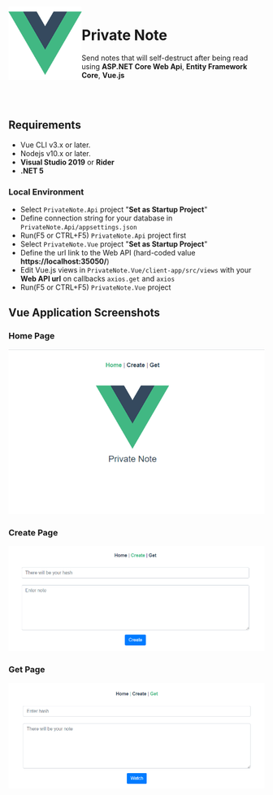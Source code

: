 <img align="left" src="images/vue.png" alt="Private Note" class="img-thumbnail" width="144" />

# Private Note

Send notes that will self-destruct after being read using **ASP.NET Core Web Api**, **Entity Framework Core**, **Vue.js**

<br/>
<br/>

## Requirements

- Vue CLI v3.x or later.
- Nodejs v10.x or later.
- **Visual Studio 2019** or **Rider**
- **.NET 5**

### Local Environment

- Select `PrivateNote.Api` project "**Set as Startup Project**"
- Define connection string for your database in `PrivateNote.Api/appsettings.json`
- Run(F5 or CTRL+F5) `PrivateNote.Api` project first 
- Select `PrivateNote.Vue` project "**Set as Startup Project**"
- Define the url link to the Web API (hard-coded value **https://localhost:35050/**)
- Edit Vue.js views in `PrivateNote.Vue/client-app/src/views` with your **Web API url** on callbacks `axios.get` and `axios`
- Run(F5 or CTRL+F5) `PrivateNote.Vue` project

## Vue Application Screenshots

### Home Page

<img src="images/home.png" alt="Vue Client Demo" class="img-thumbnail" />

### Create Page

<img src="images/create.png" alt="Vue Client Demo" class="img-thumbnail" />

### Get Page

<img src="images/get.png" alt="Vue Client Demo" class="img-thumbnail" />

